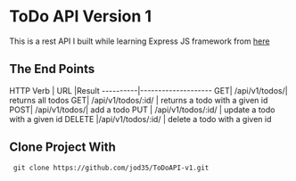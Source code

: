 # ToDo API Version 1
This is a rest API I built while learning Express JS framework from [here](https://medium.com/@purposenigeria/build-a-restful-api-with-node-js-and-express-js-d7e59c7a3dfb)

## The End Points 

HTTP Verb | URL |Result
----------|--------------------
GET| /api/v1/todos/| returns all todos
GET| /api/v1/todos/:id/ | returns a todo with a given id
POST| /api/v1/todos/| add a todo
PUT | /api/v1/todos/:id/ | update a todo with a given id
DELETE |/api/v1/todos/:id/ | delete a todo with a given id

## Clone Project With
` git clone https://github.com/jod35/ToDoAPI-v1.git`
 

